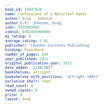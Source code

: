 ```yaml
---
book_id: 10947020
name: Confessions of a Reluctant Hater
author: Greg   Johnson
author_l-f: 'Johnson, Greg'
isbn: 1935965085
isbn13: 9781935965084
my_rating: 0
average_rating: 3.81
publisher: 'Counter-Currents Publishing'
binding: Paperback
number_of_pages: 166
year_published: 2011
original_publication_year: 2011
date_added: '2/28/2017'
bookshelves: altright
bookshelves_with_positions: 'altright (#95)'
exclusive_shelf: read
read_count: 0
owned_copies: 0
price: 0
layout: book
---
```

